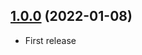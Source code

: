 ## [1.0.0](https://github.com/nicklockwood/LRUCache/releases/tag/1.0.0) (2022-01-08)

- First release
